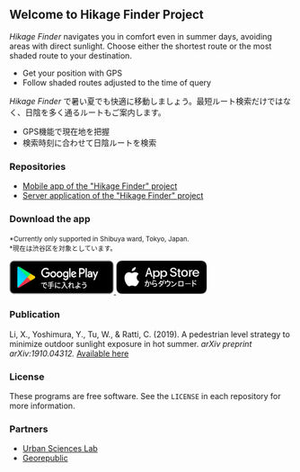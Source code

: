## Welcome to Hikage Finder Project

_Hikage Finder_ navigates you in comfort even in summer days, avoiding areas with direct sunlight. 
Choose either the shortest route or the most shaded route to your destination.
-  Get your position with GPS
-  Follow shaded routes adjusted to the time of query

_Hikage Finder_ で暑い夏でも快適に移動しましょう。最短ルート検索だけではなく、日陰を多く通るルートもご案内します。
- GPS機能で現在地を把握
- 検索時刻に合わせて日陰ルートを検索

### Repositories

- [Mobile app of the "Hikage Finder" project](https://github.com/ursci/hikagefinder-server)
- [Server application of the "Hikage Finder" project](https://github.com/ursci/hikagefinder-app)

### Download the app

<small>*Currently only supported in Shibuya ward, Tokyo, Japan.</small><br>
<small>*現在は渋谷区を対象としています。</small>

<a href="https://play.google.com/store/apps/details?id=jp.co.georepublic.hikageapp">
  <img src="assets/google_play_badge.png" alt="Hikage Finder on Android" />
</a>

<a href="https://itunes.apple.com/jp/app/id1551127911">
  <img src="assets/app_store_badge.png" alt="Hikage Finder on iOS" />
</a>

### Publication

Li, X., Yoshimura, Y., Tu, W., & Ratti, C. (2019). A pedestrian level strategy to minimize outdoor sunlight exposure in hot summer. <i>arXiv preprint arXiv:1910.04312.</i>
[Available here](https://arxiv.org/abs/1910.04312)

### License

These programs are free software. See the `LICENSE` in each repository for more information.

### Partners

- [Urban Sciences Lab](https://urbansciences.jp/)
- [Georepublic](https://georepublic.info)
